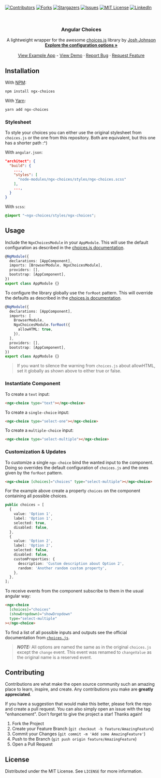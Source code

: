 [![Contributors][contributors-shield]][contributors-url]
[![Forks][forks-shield]][forks-url]
[![Stargazers][stars-shield]][stars-url]
[![Issues][issues-shield]][issues-url]
[![MIT License][license-shield]][license-url]
[![LinkedIn][linkedin-shield]][linkedin-url]

<br />
<div align="center">

<h3 align="center">Angular Choices</h3>

  <p align="center">
    A lightweight wrapper for the awesome <a href="https://github.com/Choices-js/Choices">choices.js</a> library by <a href="https://github.com/jshjohnson">Josh Johnson </a>
    <br />
    <a href="https://github.com/Choices-js/Choices#configuration-options"><strong>Explore the configuration options »</strong></a>
    <br />
    <br />
    <a href="https://github.com/jorgeparavicini/ngx-choices/tree/master/projects/ngx-app">View Example App</a>
    -
    <a href="https://choices-js.github.io/Choices/">View Demo</a>
    ·
    <a href="https://github.com/jorgeparavicini/ngx-choices/issues">Report Bug</a>
    ·
    <a href="https://github.com/jorgeparavicini/ngx-choices/issues">Request Feature</a>
  </p>
</div>

## Installation

With [NPM](https://www.npmjs.com/package/ngx-choices):

```zsh
npm install ngx-choices
```

With [Yarn](https://yarnpkg.com/):

```zsh
yarn add ngx-choices
```

### Stylesheet

To style your choices you can either use the original stylesheet from `choices.js`
or the one from this repository. Both are equivalent, but this one has a shorter path :^)

With `angular.json`:

```json
"architect": {
  "build": {
    ...,
    "styles": [
      "node-modules/ngx-choices/styles/ngx-choices.scss"
    ],
    ...,
  }
}
```

With `scss`:

```scss
@import "~ngx-choices/styles/ngx-choices";
```

<!-- USAGE EXAMPLES -->

## Usage

Include the `NgxChoicesModule` in your `AppModule`. This will use the default configuration as described
in the [choices.js documentation](https://github.com/Choices-js/Choices#configuration-options).

```ts
@NgModule({
  declarations: [AppComponent],
  imports: [BrowserModule, NgxChoicesModule],
  providers: [],
  bootstrap: [AppComponent],
})
export class AppModule {}
```

To configure the library globally use the `forRoot` pattern. 
This will override the defaults as described in the [choices.js documentation](https://github.com/Choices-js/Choices#configuration-options). 

```ts
@NgModule({
  declarations: [AppComponent],
  imports: [
    BrowserModule,
    NgxChoicesModule.forRoot({
      allowHTML: true,
    }),
  ],
  providers: [],
  bootstrap: [AppComponent],
})
export class AppModule {}
```

> If you want to silence the warning from `choices.js` about allowHTML, set it globally as shown above to either true or false.


### Instantiate Component

To create a `text` input:

```html
<ngx-choice type="text"></ngx-choice>
```

To create a `single-choice` input:

```html
<ngx-choice type="select-one"></ngx-choice>
```

To create a `multiple-choice` input:

```html
<ngx-choice type="select-multiple"></ngx-choice>
```

### Customization & Updates

To customize a single `ngx-choice` bind the wanted input to the component. 
Doing so overrides the default configuration of `choices.js` and the ones given by the `forRoot` pattern.

```html
<ngx-choice [choices]="choices" type="select-multiple"></ngx-choice>
```

For the example above create a property `choices` on the component containing all possible choices.

```ts
public choices = [
  {
    value: 'Option 1',
    label: 'Option 1',
    selected: true,
    disabled: false,
  },
  {
    value: 'Option 2',
    label: 'Option 2',
    selected: false,
    disabled: false,
    customProperties: {
      description: 'Custom description about Option 2',
      random: 'Another random custom property',
    },
  },
];
```

To receive events from the component subscribe to them in the usual angular way:

```html
<ngx-choice
  [choices]="choices"
  (showDropdown)="showDropdown"
  type="select-multiple"
></ngx-choice>
```

To find a list of all possible inputs and outputs see the official documentation from [`choices.js`](https://github.com/Choices-js/Choices#configuration-options).

> **_NOTE:_**  All options are named the same as in the original `choices.js` except the `change` event. 
> This event was renamed to `changeValue` as the original name is a reserved event.

<!-- CONTRIBUTING -->

## Contributing

Contributions are what make the open source community such an amazing place to learn, inspire, and create. Any contributions you make are **greatly appreciated**.

If you have a suggestion that would make this better, please fork the repo and create a pull request. You can also simply open an issue with the tag "enhancement".
Don't forget to give the project a star! Thanks again!

1. Fork the Project
2. Create your Feature Branch (`git checkout -b feature/AmazingFeature`)
3. Commit your Changes (`git commit -m 'Add some AmazingFeature'`)
4. Push to the Branch (`git push origin feature/AmazingFeature`)
5. Open a Pull Request

<!-- LICENSE -->

## License

Distributed under the MIT License. See `LICENSE` for more information.

<!-- MARKDOWN LINKS & IMAGES -->
<!-- https://www.markdownguide.org/basic-syntax/#reference-style-links -->

[contributors-shield]: https://img.shields.io/github/contributors/jorgeparavicini/ngx-choices.svg
[contributors-url]: https://github.com/jorgeparavicini/ngx-choices/graphs/contributors
[forks-shield]: https://img.shields.io/github/forks/jorgeparavicini/ngx-choices.svg
[forks-url]: https://github.com/jorgeparavicini/ngx-choices/network/members
[stars-shield]: https://img.shields.io/github/stars/jorgeparavicini/ngx-choices.svg
[stars-url]: https://github.com/jorgeparavicini/ngx-choices/stargazers
[issues-shield]: https://img.shields.io/github/license/jorgeparavicini/ngx-choices
[issues-url]: https://github.com/jorgeparavicini/ngx-choices/issues
[license-shield]: https://img.shields.io/github/license/jorgeparavicini/ngx-choices
[license-url]: https://github.com/jorgeparavicini/ngx-choices/blob/master/LICENSE
[linkedin-shield]: https://img.shields.io/badge/-LinkedIn-black.svg?logo=linkedin&colorB=555
[linkedin-url]: https://linkedin.com/in/jorge-paravicini-135773133/
